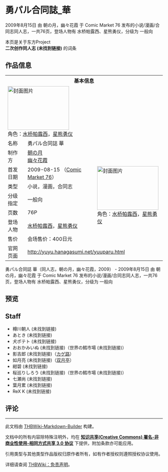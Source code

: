# 勇パル合同誌_華

<!-- source html: G:\repos\THBWiki-Markdown-Builder\THBWikiMarkdown\Temp\main\8\86\ns0%3A%E5%8B%87%E3%83%91%E3%83%AB%E5%90%88%E5%90%8C%E8%AA%8C_%E8%8F%AF.html -->

2009年8月15日 由 朝の月，幽々花霞 于 Comic Market 76 发布的小说/漫画/合同志同人志，一共76页，登场人物有 水桥帕露西、星熊勇仪，分级为 一般向

本页是关于东方Project  
 **二次创作同人志 (未找到链接)** 的词条

## 作品信息

<table><tbody><tr><th colspan="3">基本信息</th></tr><tr><td class="cover-artwork-mobile" colspan="2"><a href="./文件-勇パル合同誌_華封面.jpg.md" class="image" title="封面图片"><img alt="封面图片" src="https://upload.thwiki.cc/thumb/f/ff/%E5%8B%87%E3%83%91%E3%83%AB%E5%90%88%E5%90%8C%E8%AA%8C_%E8%8F%AF%E5%B0%81%E9%9D%A2.jpg/196px-%E5%8B%87%E3%83%91%E3%83%AB%E5%90%88%E5%90%8C%E8%AA%8C_%E8%8F%AF%E5%B0%81%E9%9D%A2.jpg" decoding="async" loading="lazy" width="196" height="140" srcset="https://upload.thwiki.cc/thumb/f/ff/%E5%8B%87%E3%83%91%E3%83%AB%E5%90%88%E5%90%8C%E8%AA%8C_%E8%8F%AF%E5%B0%81%E9%9D%A2.jpg/294px-%E5%8B%87%E3%83%91%E3%83%AB%E5%90%88%E5%90%8C%E8%AA%8C_%E8%8F%AF%E5%B0%81%E9%9D%A2.jpg 1.5x, https://upload.thwiki.cc/thumb/f/ff/%E5%8B%87%E3%83%91%E3%83%AB%E5%90%88%E5%90%8C%E8%AA%8C_%E8%8F%AF%E5%B0%81%E9%9D%A2.jpg/392px-%E5%8B%87%E3%83%91%E3%83%AB%E5%90%88%E5%90%8C%E8%AA%8C_%E8%8F%AF%E5%B0%81%E9%9D%A2.jpg 2x" data-file-width="700" data-file-height="500"></a><div class="cover-char">角色：<a href="./水桥帕露西.md" title="水桥帕露西">水桥帕露西</a>，<a href="./星熊勇仪.md" title="星熊勇仪">星熊勇仪</a></div></td>
</tr><tr><td class="label">名称</td><td colspan="2"> 勇パル合同誌 華 </td></tr><tr><td class="label">制作方</td><td><a href="./朝の月.md" title="朝の月">朝の月</a><br><a href="/index.php?title=%E5%B9%BD%E3%80%85%E8%8A%B1%E9%9C%9E&amp;action=edit&amp;redlink=1" class="new" title="幽々花霞（页面不存在）">幽々花霞</a></td><td class="cover-artwork" rowspan="7" style="min-width:196px;"><a href="./文件-勇パル合同誌_華封面.jpg.md" class="image" title="封面图片"><img alt="封面图片" src="https://upload.thwiki.cc/thumb/f/ff/%E5%8B%87%E3%83%91%E3%83%AB%E5%90%88%E5%90%8C%E8%AA%8C_%E8%8F%AF%E5%B0%81%E9%9D%A2.jpg/196px-%E5%8B%87%E3%83%91%E3%83%AB%E5%90%88%E5%90%8C%E8%AA%8C_%E8%8F%AF%E5%B0%81%E9%9D%A2.jpg" decoding="async" loading="lazy" width="196" height="140" srcset="https://upload.thwiki.cc/thumb/f/ff/%E5%8B%87%E3%83%91%E3%83%AB%E5%90%88%E5%90%8C%E8%AA%8C_%E8%8F%AF%E5%B0%81%E9%9D%A2.jpg/294px-%E5%8B%87%E3%83%91%E3%83%AB%E5%90%88%E5%90%8C%E8%AA%8C_%E8%8F%AF%E5%B0%81%E9%9D%A2.jpg 1.5x, https://upload.thwiki.cc/thumb/f/ff/%E5%8B%87%E3%83%91%E3%83%AB%E5%90%88%E5%90%8C%E8%AA%8C_%E8%8F%AF%E5%B0%81%E9%9D%A2.jpg/392px-%E5%8B%87%E3%83%91%E3%83%AB%E5%90%88%E5%90%8C%E8%AA%8C_%E8%8F%AF%E5%B0%81%E9%9D%A2.jpg 2x" data-file-width="700" data-file-height="500"></a><div class="cover-char">角色：<a href="./水桥帕露西.md" title="水桥帕露西">水桥帕露西</a>，<a href="./星熊勇仪.md" title="星熊勇仪">星熊勇仪</a></div></td>
</tr><tr><td class="label">首发日期</td><td>2009-08-15&#160;（<a href="/展会作品列表?e=Comic+Market%2376">Comic Market 76</a>）</td></tr><tr><td class="label">类型</td><td>小说，漫画，合同志</td></tr><tr><td class="label">分级指定</td><td>一般向</td></tr><tr><td class="label">页数</td><td>76P</td></tr><tr><td class="label">登场人物</td><td><a href="./水桥帕露西.md" title="水桥帕露西">水桥帕露西</a>，<a href="./星熊勇仪.md" title="星熊勇仪">星熊勇仪</a></td></tr><tr><td class="label">售价</td><td>会场售价：400日元</td></tr>
<tr><td class="label">官网页面</td><td colspan="2"><a rel="nofollow" class="external free" href="http://yuyu.hanagasumi.net/yuuparu.html">http://yuyu.hanagasumi.net/yuuparu.html</a></td></tr></tbody></table>

勇パル合同誌 華（同人志，朝の月，幽々花霞，2009） - 2009年8月15日 由 朝の月，幽々花霞 于 Comic Market 76 发布的小说/漫画/合同志同人志，一共76页，登场人物有 水桥帕露西、星熊勇仪，分级为 一般向

## 预览

## Staff
- 樽川朝人 (未找到链接)
- あとき (未找到链接)
- 犬ポテト (未找到链接)
- おおかみいぬ (未找到链接)（世界の鱈市場 (未找到链接)）
- 影吉郎 (未找到链接)（[カゲ路](./カゲ路.md)）
- 如月亮 (未找到链接)（[双月亭](./双月亭.md)）
- 紺碧 (未找到链接)
- 桜巡りしろう (未找到链接)（世界の鱈市場 (未找到链接)）
- 七瀬尚 (未找到链接)
- 葉月累 (未找到链接)
- ReX K (未找到链接)


## 评论




---

此文档由 [THBWiki-Markdown-Builder](https://github.com/Delsin-Yu/THBWiki-Markdown-Builder) 构建。

文档中的所有内容除特殊注明外，均在 [**知识共享(Creative Commons) 署名-非商业性使用-相同方式共享 3.0 协议**](https://creativecommons.org/licenses/by-sa/3.0/deed.zh-hans) 下提供，附加条款亦可能应用。

引用类型与其他类型作品版权归原作者所有，如有作者授权则遵照授权协议使用。

详细请查阅 [THBWiki：免责声明](https://thbwiki.cc/THBWiki:%E5%85%8D%E8%B4%A3%E5%A3%B0%E6%98%8E)。


